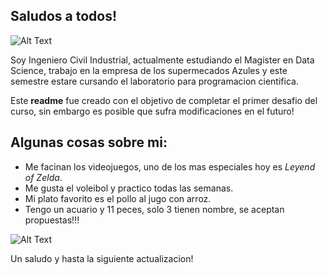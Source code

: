 ## Saludos a todos!


![Alt Text](https://wallpapercave.com/wp/wp9383694.jpg)

Soy Ingeniero Civil Industrial, actualmente estudiando el Magister en Data Science, trabajo en la empresa de los supermecados Azules y este semestre estare cursando el 
laboratorio para programacion cientifica.

Este **readme** fue creado con el objetivo de completar el primer desafio del curso, sin embargo es posible que sufra modificaciones en el futuro!

Algunas cosas sobre mi:
  - 
  - Me facinan los videojuegos, uno de los mas especiales hoy es *Leyend of Zelda*.
  - Me gusta el voleibol y practico todas las semanas.
  - Mi plato favorito es el pollo al jugo con arroz.
  - Tengo un acuario y 11 peces, solo 3 tienen nombre, se aceptan propuestas!!!
  
  
  ![Alt Text](https://p4.wallpaperbetter.com/wallpaper/620/112/14/aquarium-screensavers-and-backgrounds-wallpaper-preview.jpg)

Un saludo y hasta la siguiente actualizacion!
